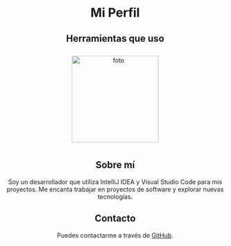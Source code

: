<div style="text-align: center;">
  <h1>Mi Perfil</h1>
  
  <h2>Herramientas que uso</h2>
  <img src="![imagen_2025-02-22_161540971](https://github.com/user-attachments/assets/314efced-736e-400a-880f-92d80e2587c0)
" alt="foto" style="width: 200px; margin: 10px;">
  
  
  <h2>Sobre mí</h2>
  <p>Soy un desarrollador que utiliza IntelliJ IDEA y Visual Studio Code para mis proyectos. Me encanta trabajar en proyectos de software y explorar nuevas tecnologías.</p>
  
  <h2>Contacto</h2>
  <p>Puedes contactarme a través de <a href="https://github.com/karrasmil80">GitHub</a>.</p>
</div>
